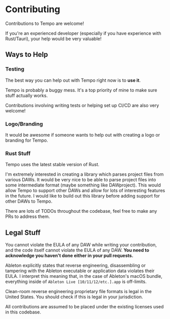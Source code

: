# Contributing

Contributions to Tempo are welcome!

If you're an experienced developer (especially if you have experience with Rust/Tauri), your help would be very valuable!

## Ways to Help
### Testing
The best way you can help out with Tempo right now is to **use it**.

Tempo is probably a buggy mess. It's a top priority of mine to make sure stuff actually works.

Contributions involving writing tests or helping set up CI/CD are also very welcome!

### Logo/Branding
It would be awesome if someone wants to help out with creating a logo or branding for Tempo.

### Rust Stuff
Tempo uses the latest stable version of Rust.

I'm extremely interested in creating a library which parses project files from various DAWs. It would be very nice to be able to parse project files into some intermediate format (maybe something like DAWproject). This would allow Tempo to support other DAWs and allow for lots of interesting features in the future. I would like to build out this library before adding support for other DAWs to Tempo.

There are lots of TODOs throughout the codebase, feel free to make any PRs to address them.

## Legal Stuff
You cannot violate the EULA of any DAW while writing your contribution, and the code itself cannot violate the EULA of any DAW. **You need to acknowledge you haven't done either in your pull requests.**

Ableton explicitly states that reverse engineering, disassembling or tampering with the Ableton executable or application data violates their EULA.
I interpret this meaning that, in the case of Ableton's macOS bundle, everything inside of `Ableton Live [10/11/12/etc.].app` is off-limits.

Clean-room reverse engineering proprietary file formats is legal in the United States. You should check if this is legal in your jurisdiction.

All contributions are assumed to be placed under the existing licenses used in this codebase.
